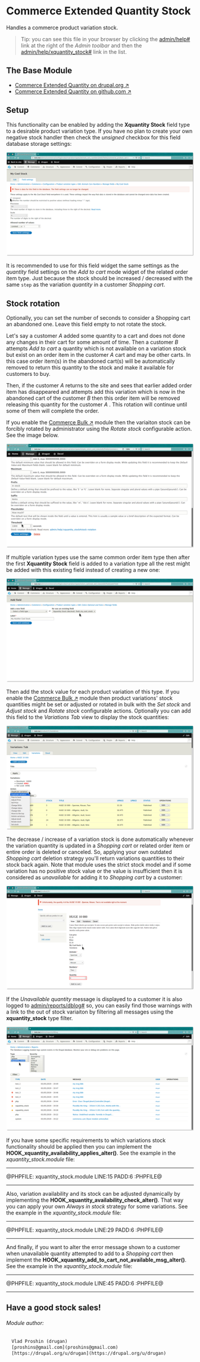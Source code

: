 Commerce Extended Quantity Stock
==========================

Handles a commerce product variation stock.

> Tip: you can see this file in your browser by clicking
the [admin/help#](#0 "? Help") link at the right of the *Admin toolbar* and then
the [admin/help/xquantity_stock#](#0 "Commerce Extended Quantity Stock") link in
the list.

## The Base Module

- [Commerce Extended Quantity on drupal.org ↗](https://www.drupal.org/project/commerce_xquantity)
- [Commerce Extended Quantity on github.com ↗](https://github.com/drugan/commerce_xquantity)

## Setup

This functionality can be enabled by adding the **Xquantity Stock** field type
to a desirable product variation type. If you have no plan to create your own
negative stock handler then check the _unsigned_ checkbox for this field
database storage settings:

![Unsigned](images/unsigned.png "Unsigned")

It is recommended to use for this field widget the same settings as
the _quantity_ field settings on the _Add to cart_ mode widget of the related
order item type. Just because the stock should be increased / decreased with the
same `step` as the variation _quantity_ in a customer _Shopping cart_.

## Stock rotation

Optionally, you can set the number of seconds to consider a Shopping cart
an abandoned one. Leave this field empty to not rotate the stock.

Let's say a customer _A_ added some quantity to a cart and does not done any
changes in their cart for some amount of time. Then a
customer _B_ attempts _Add to cart_ a quantity which is not available on a
variation stock but exist on an order item in the customer _A_ cart and may be
other carts. In this case order item(s) in the abandoned cart(s) will be
automatically removed to return this quantity to the stock and make it available
for customers to buy.

Then, if the customer _A_ returns to the site and sees that earlier added order
item has disappeared and attempts add this variation which is now in the
abandoned cart of the customer _B_ then this order item will be removed
releasing this quantity for the customer _A_ . This rotation will continue until
some of them will complete the order.

If you enable
the [Commerce Bulk ↗](https://www.drupal.org/project/commerce_bulk) module then
the variaiton stock can be forcibly rotated by administrator using
the _Rotate stock_ configurable action. See the image below.

![Stock rotation](images/stock-rotation.png "Stock rotation")

If multiple variation types use the same common order
item type then after the first **Xquantity Stock** field is added to a variation
type all the rest might be added with this existing field instead of creating a
new one:

![Add existing](images/add-existing.png "Add existing")

Then add the stock value for each product variation of this type. If you enable
the [Commerce Bulk ↗](https://www.drupal.org/project/commerce_bulk) module then
product variations' stock quantities might be set or adjusted or rotated in bulk
with the _Set stock_ and _Adjust  stock_ and _Rotate  stock_ configurable
actions. Optionally you can add this field to the _Variations Tab_ view to
display the stock quantities:

![Bulk adjust / rotate / set stock](images/bulk-actions.png "Bulk adjust / rotate / set stock")

The decrease / increase of a variation stock is done automatically whenever the
variation quantity is updated in a _Shopping cart_ or related order item or
entire order is deleted or canceled. So, applying your own
outdated _Shopping cart_ deletion strategy you'll return variations quantities
to their stock back again. Note that module uses the strict stock model and if
some variation has no positive stock value or the value is insufficient then it
is considered as _unavailable_ for adding it to _Shopping cart_ by a customer:

![Unavailable](images/unavailable.png "Unavailable")

If the _Unavailable quantity_ message is displayed to a customer it is also
logged to [admin/reports/dblog#](#0 "admin/reports/dblog") so, you can easily
find those warnings with a link to the out of stock variaiton by filtering all
messages using the **xquantity_stock** type filter.

![Xquantity Stock DB Log](images/xquantity_stock-dblog.png "Xquantity Stock DB Log")

If you have some specific requirements to which variations stock functionality
should be applied then you can implement
the **HOOK_xquantity_availability_applies_alter()**. See the example in
the *xquantity_stock.module* file:

********************************************************************************

@PHPFILE: xquantity_stock.module LINE:15 PADD:6 :PHPFILE@

********************************************************************************

Also, variation availability and its stock can be adjusted dynamically by
implementing the **HOOK_xquantity_availability_check_alter()**. That way you can
apply your own _Always in stock_ strategy for some variations. See the example
in the *xquantity_stock.module* file:

********************************************************************************

@PHPFILE: xquantity_stock.module LINE:29 PADD:6 :PHPFILE@

********************************************************************************

And finally, if you want to alter the error message shown to a customer when
unavailable quantity attempted to add to a _Shopping cart_ then implement
the **HOOK_xquantity_add_to_cart_not_available_msg_alter()**. See the example in
the *xquantity_stock.module* file:

********************************************************************************

@PHPFILE: xquantity_stock.module LINE:45 PADD:6 :PHPFILE@

********************************************************************************

## Have a good stock sales!

###### Module author:
```
  Vlad Proshin (drugan)
  [proshins@gmail.com](proshins@gmail.com)
  [https://drupal.org/u/drugan](https://drupal.org/u/drugan)
```
